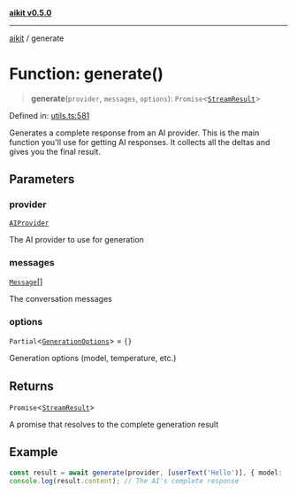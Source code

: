 [**aikit v0.5.0**](../README.md)

---

[aikit](../README.md) / generate

# Function: generate()

> **generate**(`provider`, `messages`, `options`): `Promise`\<[`StreamResult`](../interfaces/StreamResult.md)\>

Defined in: [utils.ts:581](https://github.com/chinmaymk/aikit/blob/main/src/utils.ts#L581)

Generates a complete response from an AI provider.
This is the main function you'll use for getting AI responses.
It collects all the deltas and gives you the final result.

## Parameters

### provider

[`AIProvider`](../interfaces/AIProvider.md)

The AI provider to use for generation

### messages

[`Message`](../interfaces/Message.md)[]

The conversation messages

### options

`Partial`\<[`GenerationOptions`](../interfaces/GenerationOptions.md)\> = `{}`

Generation options (model, temperature, etc.)

## Returns

`Promise`\<[`StreamResult`](../interfaces/StreamResult.md)\>

A promise that resolves to the complete generation result

## Example

```typescript
const result = await generate(provider, [userText('Hello')], { model: 'gpt-4o' });
console.log(result.content); // The AI's complete response
```
